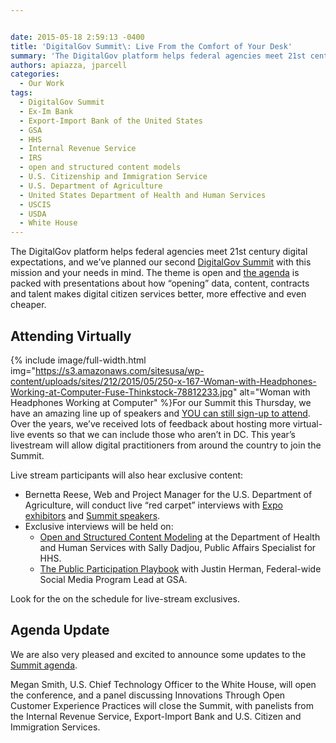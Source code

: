 ```yaml
---


date: 2015-05-18 2:59:13 -0400
title: 'DigitalGov Summit\: Live From the Comfort of Your Desk'
summary: 'The DigitalGov platform helps federal agencies meet 21st century digital expectations, and we&rsquo;ve planned our second DigitalGov Summit with this mission and your needs in mind. The theme is open and the agenda is packed with presentations about how &ldquo;opening&rdquo; data, content, contracts and talent makes digital citizen services better, more effective and even cheaper.'
authors: apiazza, jparcell
categories:
  - Our Work
tags:
  - DigitalGov Summit
  - Ex-Im Bank
  - Export-Import Bank of the United States
  - GSA
  - HHS
  - Internal Revenue Service
  - IRS
  - open and structured content models
  - U.S. Citizenship and Immigration Service
  - U.S. Department of Agriculture
  - United States Department of Health and Human Services
  - USCIS
  - USDA
  - White House
---
```


The DigitalGov platform helps federal agencies meet 21st century digital expectations, and we’ve planned our second [DigitalGov Summit](https://summit.WHATEVER) with this mission and your needs in mind. The theme is open and [the agenda](https://summit.WHATEVER/agenda/) is packed with presentations about how “opening” data, content, contracts and talent makes digital citizen services better, more effective and even cheaper.

## Attending Virtually


{% include image/full-width.html img="https://s3.amazonaws.com/sitesusa/wp-content/uploads/sites/212/2015/05/250-x-167-Woman-with-Headphones-Working-at-Computer-Fuse-Thinkstock-78812233.jpg" alt="Woman with Headphones Working at Computer" %}For our Summit this Thursday, we have an amazing line up of speakers and [YOU can still sign-up to attend](https://www.eventbrite.com/e/2015-spring-citizen-services-summit-registration-12671367401). Over the years, we’ve received lots of feedback about hosting more virtual-live events so that we can include those who aren’t in DC. This year’s livestream will allow digital practitioners from around the country to join the Summit.

Live stream participants will also hear exclusive content:

  * Bernetta Reese, Web and Project Manager for the U.S. Department of Agriculture, will conduct live “red carpet” interviews with [Expo exhibitors](https://summit.WHATEVER/expo/) and [Summit speakers](https://summit.WHATEVER/speakers).
  * Exclusive interviews will be held on: 
      * [Open and Structured Content Modeling](https://www.WHATEVER/2015/03/20/structured-content-in-government-how-hhs-and-nci-are-getting-started/ "Structured Content in Government: How HHS and NCI Are Getting Started") at the Department of Health and Human Services with Sally Dadjou, Public Affairs Specialist for HHS.
      * [The Public Participation Playbook](https://participation.usa.gov/) with Justin Herman, Federal-wide Social Media Program Lead at GSA.

Look for the  <img src="https://s3.amazonaws.com/sitesusa/wp-content/uploads/sites/612/2015/05/65-x-65-on-the-air-tower-only-Radio-broadcasting-design-elements-Looper_cro-iStock-Thinkstock-482334395.jpg" alt="" border="0" />on the schedule for live-stream exclusives.

## Agenda Update

We are also very pleased and excited to announce some updates to the [Summit agenda](https://summit.WHATEVER/agenda/).

Megan Smith, U.S. Chief Technology Officer to the White House, will open the conference, and a panel discussing Innovations Through Open Customer Experience Practices will close the Summit, with panelists from the Internal Revenue Service, Export-Import Bank and U.S. Citizen and Immigration Services.